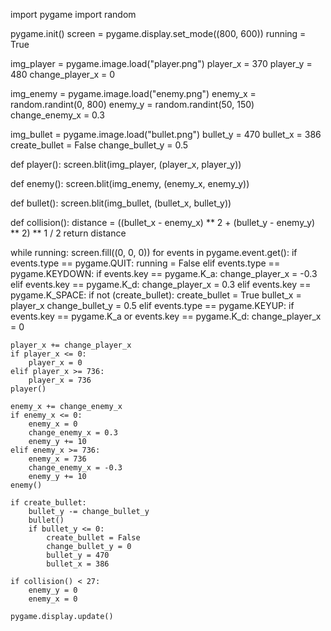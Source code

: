 import pygame
import random

pygame.init()
screen = pygame.display.set_mode((800, 600))
running = True

img_player = pygame.image.load("player.png")
player_x = 370
player_y = 480
change_player_x = 0

img_enemy = pygame.image.load("enemy.png")
enemy_x = random.randint(0, 800)
enemy_y = random.randint(50, 150)
change_enemy_x = 0.3

img_bullet = pygame.image.load("bullet.png")
bullet_y = 470
bullet_x = 386
create_bullet = False
change_bullet_y = 0.5


def player():
    screen.blit(img_player, (player_x, player_y))


def enemy():
    screen.blit(img_enemy, (enemy_x, enemy_y))


def bullet():
    screen.blit(img_bullet, (bullet_x, bullet_y))


def collision():
    distance = ((bullet_x - enemy_x) ** 2 + (bullet_y - enemy_y) ** 2) ** 1 / 2
    return distance


while running:
    screen.fill((0, 0, 0))
    for events in pygame.event.get():
        if events.type == pygame.QUIT:
            running = False
        elif events.type == pygame.KEYDOWN:
            if events.key == pygame.K_a:
                change_player_x = -0.3
            elif events.key == pygame.K_d:
                change_player_x = 0.3
            elif events.key == pygame.K_SPACE:
                if not (create_bullet):
                    create_bullet = True
                    bullet_x = player_x
                    change_bullet_y = 0.5
        elif events.type == pygame.KEYUP:
            if events.key == pygame.K_a or events.key == pygame.K_d:
                change_player_x = 0

    player_x += change_player_x
    if player_x <= 0:
        player_x = 0
    elif player_x >= 736:
        player_x = 736
    player()

    enemy_x += change_enemy_x
    if enemy_x <= 0:
        enemy_x = 0
        change_enemy_x = 0.3
        enemy_y += 10
    elif enemy_x >= 736:
        enemy_x = 736
        change_enemy_x = -0.3
        enemy_y += 10
    enemy()

    if create_bullet:
        bullet_y -= change_bullet_y
        bullet()
        if bullet_y <= 0:
            create_bullet = False
            change_bullet_y = 0
            bullet_y = 470
            bullet_x = 386

    if collision() < 27:
        enemy_y = 0
        enemy_x = 0

    pygame.display.update()
